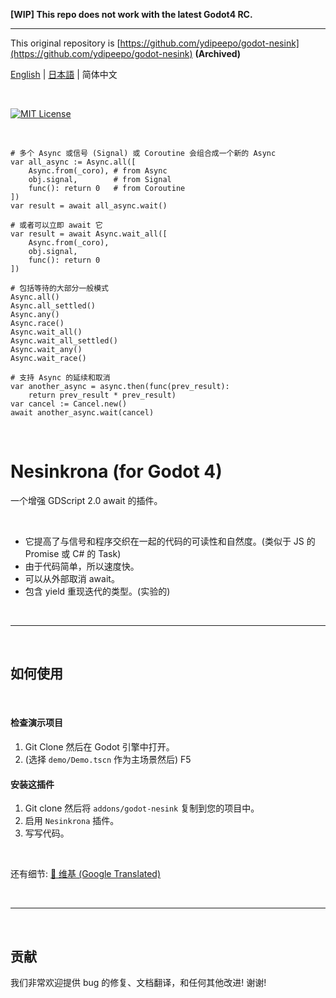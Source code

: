 **[WIP] This repo does not work with the latest Godot4 RC.**

---

This original repository is [https://github.com/ydipeepo/godot-nesink](https://github.com/ydipeepo/godot-nesink) **(Archived)**

[English](https://github.com/folt-a/godot-nesink/blob/main/README.md) | [日本語](https://github.com/folt-a/godot-nesink/blob/main/README_ja.md) | 简体中文

<br />

[![MIT License](https://img.shields.io/badge/License-MIT-25B3A0?style=flat-square)](https://github.com/folt-a/godot-motion/blob/main/LICENSE.md)

<br />

```GDScript
# 多个 Async 或信号 (Signal) 或 Coroutine 会组合成一个新的 Async
var all_async := Async.all([
    Async.from(_coro), # from Async
    obj.signal,        # from Signal
    func(): return 0   # from Coroutine
])
var result = await all_async.wait()

# 或者可以立即 await 它
var result = await Async.wait_all([
    Async.from(_coro),
    obj.signal,
    func(): return 0
])

# 包括等待的大部分一般模式
Async.all()
Async.all_settled()
Async.any()
Async.race()
Async.wait_all()
Async.wait_all_settled()
Async.wait_any()
Async.wait_race()

# 支持 Async 的延续和取消
var another_async = async.then(func(prev_result):
    return prev_result * prev_result)
var cancel := Cancel.new()
await another_async.wait(cancel)
```

<br />

# Nesinkrona (for Godot 4)

一个增强 GDScript 2.0 await 的插件。

<br />

* 它提高了与信号和程序交织在一起的代码的可读性和自然度。(类似于 JS 的 Promise 或 C# 的 Task)
* 由于代码简单，所以速度快。
* 可以从外部取消 await。
* 包含 yield 重现迭代的类型。(实验的)

<br />

---

<br />

## 如何使用

<br />

#### 检查演示项目

1. Git Clone 然后在 Godot 引擎中打开。
2. (选择 `demo/Demo.tscn` 作为主场景然后) F5



#### 安装这插件

1. Git clone 然后将 `addons/godot-nesink` 复制到您的项目中。
2. 启用 `Nesinkrona` 插件。
3. 写写代码。

<br />

还有细节: [📖 维基 (Google Translated)](https://github-com.translate.goog/folt-a/godot-nesink/wiki/Async?_x_tr_sl=auto&_x_tr_tl=zh-cn)

<br />

---

<br />

## 贡献

我们非常欢迎提供 bug 的修复、文档翻译，和任何其他改进! 谢谢!
